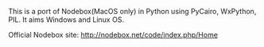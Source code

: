 This is a port of Nodebox(MacOS only) in Python using PyCairo, WxPython, PIL.
It aims Windows and Linux OS.

Official Nodebox site:
http://nodebox.net/code/index.php/Home